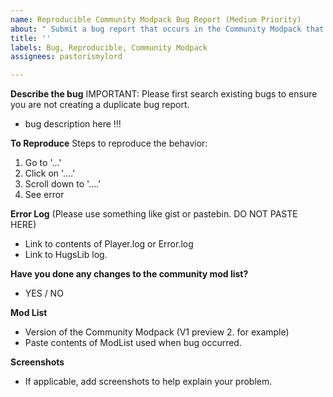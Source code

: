 ```yaml
---
name: Reproducible Community Modpack Bug Report (Medium Priority)
about: " Submit a bug report that occurs in the Community Modpack that can be reproduced fairly consistantly."   
title: ''
labels: Bug, Reproducible, Community Modpack
assignees: pastorismylord

---
```


**Describe the bug**
IMPORTANT: Please first search existing bugs to ensure you are not creating a duplicate bug report.  
* bug description here !!! 

**To Reproduce**
Steps to reproduce the behavior:
1. Go to '...'
2. Click on '....'
3. Scroll down to '....'
4. See error

**Error Log**
 (Please use something like gist or pastebin. DO NOT PASTE HERE) 
* Link to contents of Player.log or Error.log  
* Link to HugsLib log.   

**Have you done any changes to the community mod list?**  
* YES / NO

**Mod List**  
* Version of the Community Modpack (V1 preview 2. for example)   
* Paste contents of ModList used when bug occurred.  

**Screenshots**
* If applicable, add screenshots to help explain your problem.
